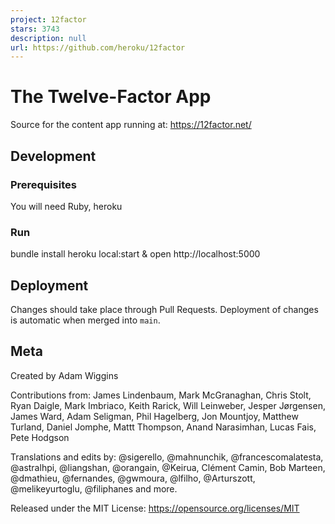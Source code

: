 ```yaml
---
project: 12factor
stars: 3743
description: null
url: https://github.com/heroku/12factor
---
```


The Twelve-Factor App
=====================

Source for the content app running at: https://12factor.net/

Development
-----------

### Prerequisites

You will need Ruby, heroku

### Run

bundle install
heroku local:start &
open http://localhost:5000

Deployment
----------

Changes should take place through Pull Requests. Deployment of changes is automatic when merged into `main`.

Meta
----

Created by Adam Wiggins

Contributions from: James Lindenbaum, Mark McGranaghan, Chris Stolt, Ryan Daigle, Mark Imbriaco, Keith Rarick, Will Leinweber, Jesper Jørgensen, James Ward, Adam Seligman, Phil Hagelberg, Jon Mountjoy, Matthew Turland, Daniel Jomphe, Mattt Thompson, Anand Narasimhan, Lucas Fais, Pete Hodgson

Translations and edits by: @sigerello, @mahnunchik, @francescomalatesta, @astralhpi, @liangshan, @orangain, @Keirua, Clément Camin, Bob Marteen, @dmathieu, @fernandes, @gwmoura, @lfilho, @Arturszott, @melikeyurtoglu, @filiphanes and more.

Released under the MIT License: https://opensource.org/licenses/MIT

